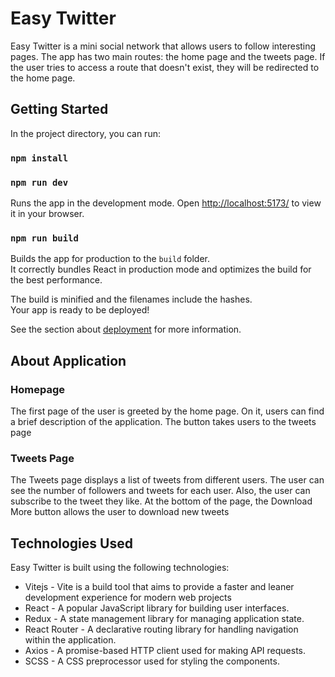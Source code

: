 # Easy Twitter

Easy Twitter is a mini social network that allows users to follow interesting pages. The app has two main routes: the home page and the tweets page. If the user tries to access a route that doesn't exist, they will be redirected to the home page.

## Getting Started

In the project directory, you can run:

### `npm install`

### `npm run dev`

Runs the app in the development mode.
Open [http://localhost:5173/](http://localhost:5173/) to view it in your browser.


### `npm run build`

Builds the app for production to the `build` folder.\
It correctly bundles React in production mode and optimizes the build for the best performance.

The build is minified and the filenames include the hashes.\
Your app is ready to be deployed!

See the section about [deployment](https://facebook.github.io/create-react-app/docs/deployment) for more information.


## About Application

### Homepage

The first page of the user is greeted by the home page. On it, users can find a brief description of the application. The button takes users to the tweets page

### Tweets Page

The Tweets page displays a list of tweets from different users.
The user can see the number of followers and tweets for each user. Also, the user can subscribe to the tweet they like. At the bottom of the page, the Download More button allows the user to download new tweets

## Technologies Used

Easy Twitter is built using the following technologies:
- Vitejs  - Vite is a build tool that aims to provide a faster and leaner development experience for modern web projects
- React - A popular JavaScript library for building user interfaces.
- Redux - A state management library for managing application state.
- React Router - A declarative routing library for handling navigation within the application.
- Axios - A promise-based HTTP client used for making API requests.
- SCSS - A CSS preprocessor used for styling the components.